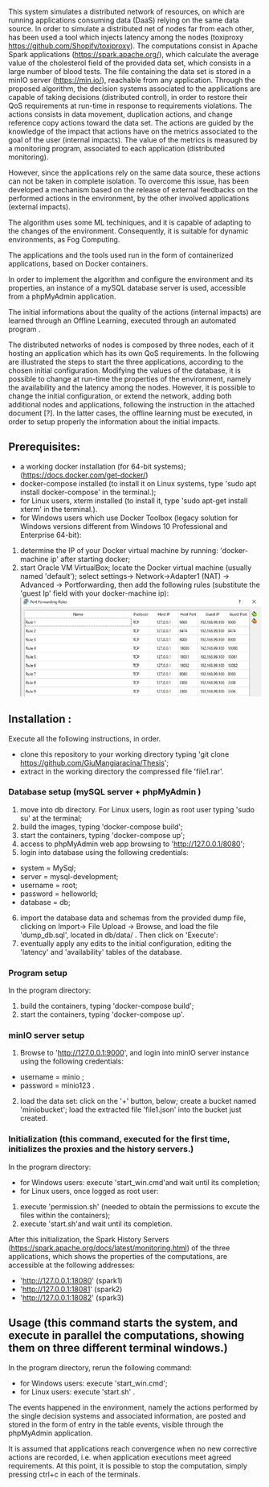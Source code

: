 This system simulates a distributed network of resources, on which are running applications consuming data (DaaS) relying on the same data source.
In order to simulate a distributed net of nodes far from each other, has been used a tool which injects latency among the nodes (toxiproxy https://github.com/Shopify/toxiproxy).
The computations consist in Apache Spark applications (https://spark.apache.org/), which calculate the average value of the cholesterol field of the provided data set, which consists in a large number of blood tests. The file containing the data set is stored in a minIO server (https://min.io/), reachable from any application.
Through the proposed algorithm, the decision systems associated to the applications are capable of taking decisions (distributed control), in order to restore their QoS requirements at run-time in response to requirements violations.
The actions consists in data movement, duplication actions, and change reference copy actions toward the data set. 
The actions are guided by the knowledge of the impact that actions have on the metrics associated to the goal of the user (internal impacts).
The value of the metrics is measured by a monitoring program, associated to each application (distributed monitoring).

However, since the applications rely on the same data source, these actions can not be taken in complete isolation. To overcome this issue, has been developed a mechanism based on the release of external feedbacks on the performed actions in the environment, by the other involved applications (external impacts).

The algorithm uses some ML techiniques, and it is capable of adapting to the changes of the environment. Consequently, it is suitable for dynamic environments, as Fog Computing.

The applications and the tools used run in the form of containerized applications, based on Docker containers.

In order to implement the algorithm and configure the environment and its properties, an instance of a mySQL database server is used, accessible from a phpMyAdmin application.

The initial informations about the quality of the actions (internal impacts) are learned through an Offline Learning, executed through an automated program .

The distributed networks of nodes is composed by three nodes, each of it hosting an application which has its own QoS requirements. In the following are illustrated the steps to start the three applications, according to the chosen initial configuration. 
Modifying the values of the database, it is possible to change at run-time the properties of the environment, namely the availability and the latency among the nodes.
However, it is possible to change the initial configuration, or extend the network, adding both additional nodes and applications, following the instruction in the attached document [?]. In the latter cases, the offline learning must be executed, in order to setup properly the information about the initial impacts.

## Prerequisites:
- a working docker installation (for 64-bit systems); (https://docs.docker.com/get-docker/)
- docker-compose installed  (to install it on Linux systems, type 'sudo apt install docker-compose' in the terminal.);
- for Linux users, xterm installed (to install it, type 'sudo apt-get install xterm' in the terminal.).
- for Windows users which use Docker Toolbox (legacy solution for Windows versions different from Windows 10 Professional and Enterprise 64-bit):
 1. determine the IP of your Docker virtual machine by running: 'docker-machine ip' after starting docker;
 2. start Oracle VM VirtualBox; locate the Docker virtual machine (usually named 'default'); select settings-> Network->Adapter1 (NAT) -> Advanced -> Portforwarding, then add the following rules (substitute the 'guest Ip' field with your docker-machine ip):
 ![](https://github.com/GiuMangiaracina/Thesis/blob/master/ports.JPG)
 
## Installation : 
Execute all the following instructions, in order.

- clone this repository to your working directory typing 'git clone https://github.com/GiuMangiaracina/Thesis';
- extract in the working directory the compressed file 'file1.rar'.
### Database setup (mySQL server + phpMyAdmin )
1. move into db directory. For Linux users, login as root user typing 'sudo su' at the terminal;
2. build the images, typing 'docker-compose build';
3. start the containers, typing 'docker-compose up';
4. access to phpMyAdmin web app browsing to 'http://127.0.0.1/8080';
5. login into database using the following credentials: 
 - system = MySql;
 - server = mysql-development;
 - username = root;
 - password = helloworld;
 - database = db;
6. import the database data and schemas from the provided dump file, clicking on Import-> File Upload -> Browse, and load the file 'dump_db.sql', located in db/data/ . Then click on 'Execute':
7. eventually apply any edits to the initial configuration, editing the 'latency' and 'availability' tables of the database.
### Program setup
In the program directory:
1. build the containers, typing 'docker-compose build';
2. start the containers, typing 'docker-compose up'.
### minIO server setup
1. Browse to 'http://127.0.0.1:9000', and login into minIO server instance using the following credentials: 
- username = minio ;
- password = minio123 .
2. load the data set: click on the '+' button, below; create a bucket named 'miniobucket'; load the extracted file 'file1.json' into the bucket just created.

### Initialization (this command, executed for the first time, initializes the proxies and the history servers.)
In the program directory:

- for Windows users: execute 'start_win.cmd'and wait until its completion;
- for Linux users, once logged as root user: 
1. execute 'permission.sh' (needed to obtain the permissions to excute the files within the containers);
2. execute 'start.sh'and wait until its completion.

After this initialization, the Spark History Servers (https://spark.apache.org/docs/latest/monitoring.html) of the three applications, which shows the properties of the computations, are accessible at the following addresses:
- 'http://127.0.0.1:18080' (spark1)
- 'http://127.0.0.1:18081' (spark2)
- 'http://127.0.0.1:18082' (spark3)
## Usage (this command starts the system, and execute in parallel the computations, showing them on three different terminal windows.)
In the program directory, rerun the following command:
- for Windows users:
execute 'start_win.cmd';
- for Linux users:
execute 'start.sh' .


The events happened in the environment, namely the actions performed by the single decision systems and associated information, are posted and stored in the form of entry in the table events, visible through the phpMyAdmin application.


It is assumed that applications reach convergence when no new corrective actions are recorded, i.e. when application executions meet agreed requirements. At this point, it is possible to stop the computation, simply pressing ctrl+c in each of the terminals. 

